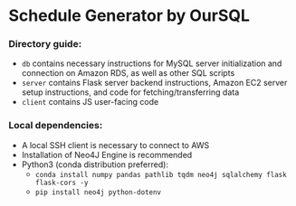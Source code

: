 # Schedule Generator by OurSQL

### Directory guide:
- `db` contains necessary instructions for MySQL server initialization and connection on Amazon RDS, as well as other SQL scripts
- `server` contains Flask server backend instructions, Amazon EC2 server setup instructions, and code for fetching/transferring data
- `client` contains JS user-facing code

### Local dependencies:
- A local SSH client is necessary to connect to AWS
- Installation of Neo4J Engine is recommended
- Python3 (conda distribution preferred):
    - `conda install numpy pandas pathlib tqdm neo4j sqlalchemy flask flask-cors -y`
    - `pip install neo4j python-dotenv`
